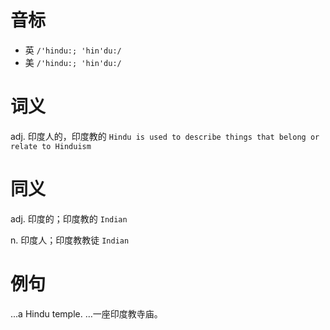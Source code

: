 # 音标

- 英 `/'hindu:; 'hin'du:/`
- 美 `/'hindu:; 'hin'du:/`

# 词义

adj. 印度人的，印度教的
`Hindu is used to describe things that belong or relate to Hinduism`

# 同义

adj. 印度的；印度教的
`Indian`

n. 印度人；印度教教徒
`Indian`

# 例句

...a Hindu temple.
…一座印度教寺庙。


